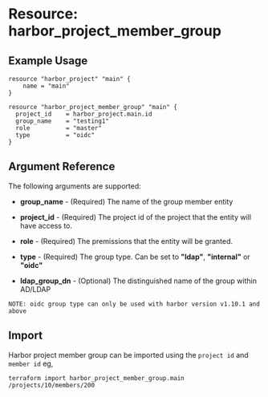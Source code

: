 # Resource: harbor_project_member_group

## Example Usage
```hcl
resource "harbor_project" "main" {
    name = "main"
}

resource "harbor_project_member_group" "main" {
  project_id    = harbor_project.main.id
  group_name    = "testing1"
  role          = "master"
  type          = "oidc"
}

```

## Argument Reference
The following arguments are supported:

* **group_name** - (Required) The name of the group member entity

* **project_id** - (Required) The project id of the project that the entity will have access to.

* **role** - (Required) The premissions that the entity will be granted.

* **type** - (Required) The group type.  Can be set to **"ldap"**, **"internal"** or **"oidc"** 

* **ldap_group_dn** - (Optional) The distinguished name of the group within AD/LDAP 

`NOTE: oidc group type can only be used with harbor version v1.10.1 and above`

## Import
Harbor project member group can be imported using the `project id` and `member id` eg,

`
terraform import harbor_project_member_group.main /projects/10/members/200
`
